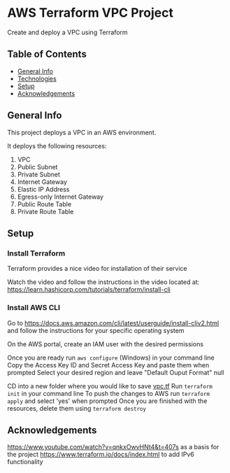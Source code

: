 # AWS Terraform VPC Project

Create and deploy a VPC using Terraform

## Table of Contents
* [General Info](#general-info)
* [Technologies](#technologies)
* [Setup](#setup)
* [Acknowledgements](#acknowledgements)

## General Info

This project deploys a VPC in an AWS environment. 

It deploys the following resources:

  1. VPC
  2. Public Subnet
  3. Private Subnet
  4. Internet Gateway
  5. Elastic IP Address
  6. Egress-only Internet Gateway
  7. Public Route Table
  8. Private Route Table

## Setup

### Install Terraform

Terraform provides a nice video for installation of their service

Watch the video and follow the instructions in the video located at: https://learn.hashicorp.com/tutorials/terraform/install-cli

### Install AWS CLI

Go to https://docs.aws.amazon.com/cli/latest/userguide/install-cliv2.html and follow the instructions for your specific operating system

On the AWS portal, create an IAM user with the desired permissions

Once you are ready run `aws configure` (Windows) in your command line
Copy the Access Key ID and Secret Access Key and paste them when prompted
Select your desired region and leave "Default Ouput Format" null

CD into a new folder where you would like to save [vpc.tf](https://github.com/GitRubin1/AWS-VPC-Terraform/blob/main/vpc.tf)
Run `terraform init` in your command line
To push the changes to AWS run `terraform apply` and select 'yes' when prompted
Once you are finished with the resources, delete them using `terraform destroy`


## Acknowledgements

https://www.youtube.com/watch?v=qnkxOwvHNt4&t=407s as a basis for the project
https://www.terraform.io/docs/index.html to add IPv6 functionality
